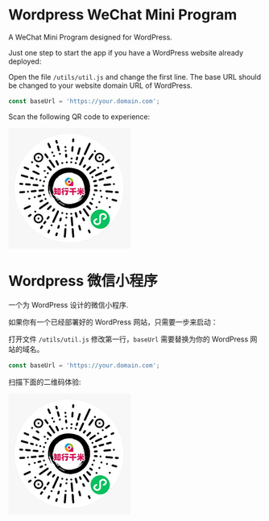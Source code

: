 # Wordpress WeChat Mini Program 
A WeChat Mini Program designed for WordPress.

Just one step to start the app if you have a WordPress website already deployed:

Open the file `/utils/util.js` and change the first line. The base URL should be changed to your website domain URL of WordPress.

```Javascript
const baseUrl = 'https://your.domain.com';
```

Scan the following QR code to experience:

![QR code](https://raw.githubusercontent.com/yanandgit/image-repo/main/wordpress-wechat/wechat_qrcode.png)

# Wordpress 微信小程序 
一个为 WordPress 设计的微信小程序.

如果你有一个已经部署好的 WordPress 网站，只需要一步来启动：

打开文件 `/utils/util.js` 修改第一行，`baseUrl` 需要替换为你的 WordPress 网站的域名。

```Javascript
const baseUrl = 'https://your.domain.com';
```

扫描下面的二维码体验:

![QR code](https://raw.githubusercontent.com/yanandgit/image-repo/main/wordpress-wechat/wechat_qrcode.png)